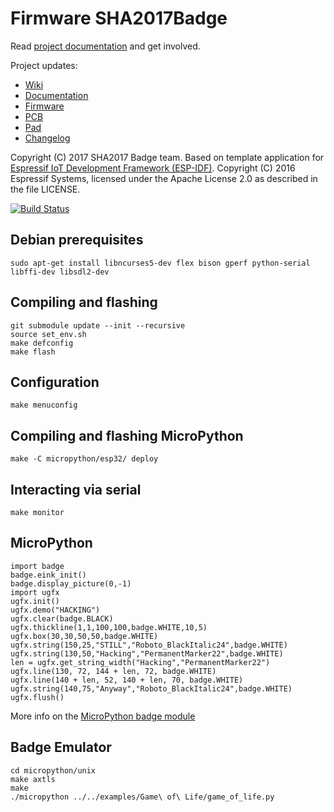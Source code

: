 Firmware SHA2017Badge
=====================

Read [project documentation](https://orga.sha2017.org/index.php/Projects:Badge)
and get involved.

Project updates:

* [Wiki](https://wiki.sha2017.org/w/Projects:Badge)
* [Documentation](https://wiki.sha2017.org/w/Projects:Badge/Documentation)
* [Firmware](https://github.com/SHA2017-badge/Firmware)
* [PCB](https://github.com/SHA2017-badge/PCB)
* [Pad](https://pad.sha2017.org/p/badge)
* [Changelog](CHANGELOG.md)

Copyright (C) 2017 SHA2017 Badge team.
Based on template application for [Espressif IoT Development Framework (ESP-IDF)](https://github.com/espressif/esp-idf).
Copyright (C) 2016 Espressif Systems, licensed under the Apache License 2.0
as described in the file LICENSE.

[![Build Status](https://travis-ci.org/SHA2017-badge/Firmware.svg?branch=master)](https://travis-ci.org/SHA2017-badge/Firmware)

Debian prerequisites
--------------------

```
sudo apt-get install libncurses5-dev flex bison gperf python-serial libffi-dev libsdl2-dev
```

Compiling and flashing
----------------------

```
git submodule update --init --recursive
source set_env.sh
make defconfig
make flash
```

Configuration
-------------
```
make menuconfig
```

Compiling and flashing MicroPython
----------------------------------

```
make -C micropython/esp32/ deploy
```

Interacting via serial
----------------------
```
make monitor
```

MicroPython
-----------
```
import badge
badge.eink_init()
badge.display_picture(0,-1)
import ugfx
ugfx.init()
ugfx.demo("HACKING")
ugfx.clear(badge.BLACK)
ugfx.thickline(1,1,100,100,badge.WHITE,10,5)
ugfx.box(30,30,50,50,badge.WHITE)
ugfx.string(150,25,"STILL","Roboto_BlackItalic24",badge.WHITE)
ugfx.string(130,50,"Hacking","PermanentMarker22",badge.WHITE)
len = ugfx.get_string_width("Hacking","PermanentMarker22")
ugfx.line(130, 72, 144 + len, 72, badge.WHITE)
ugfx.line(140 + len, 52, 140 + len, 70, badge.WHITE)
ugfx.string(140,75,"Anyway","Roboto_BlackItalic24",badge.WHITE)
ugfx.flush()
```
More info on the [MicroPython badge module](https://wiki.sha2017.org/w/Projects:Badge/MicroPython)

Badge Emulator
--------------
```
cd micropython/unix
make axtls
make
./micropython ../../examples/Game\ of\ Life/game_of_life.py
```
